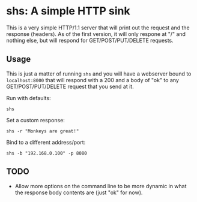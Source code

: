 # shs:  A simple HTTP sink
This is a very simple HTTP/1.1 server that will print out the request and the
response (headers).  As of the first version, it will only respone at "/" and
nothing else, but will respond for GET/POST/PUT/DELETE requests.

## Usage
This is just a matter of running `shs` and you will have a webserver bound to
`localhost:8000` that will respond with a 200 and a body of "ok" to any
GET/POST/PUT/DELETE request that you send at it.

Run with defaults:
```
shs
```

Set a custom response:
```
shs -r "Monkeys are great!"
```

Bind to a different address/port:
```
shs -b "192.168.0.100" -p 8080
```

## TODO
* Allow more options on the command line to be more dynamic in what the
  response body contents are (just "ok" for now).